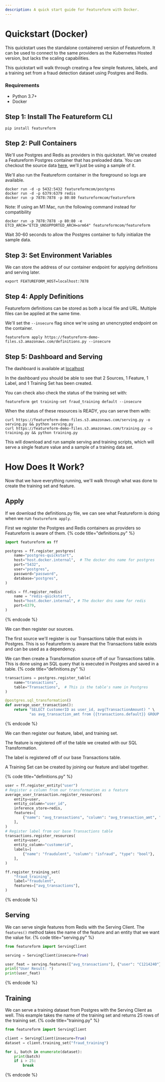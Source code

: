 ```yaml
---
description: A quick start guide for Featureform with Docker.
---
```


# Quickstart (Docker)
This quickstart uses the standalone containered version of Featureform. It can be used to connect to the same providers 
as the Kubernetes Hosted version, but lacks the scaling capabilities.

This quickstart will walk through creating a few simple features, labels, and a training set from a fraud
detection dataset using Postgres and Redis.

### Requirements

- Python 3.7+
- Docker

## Step 1: Install The Featureform CLI
```shell
pip install featureform
```

## Step 2: Pull Containers
We'll use Postgres and Redis as providers in this quickstart. We've created a Featureform Postgres container that
has preloaded data. You can checkout the source data [here](https://featureform-demo-files.s3.amazonaws.com/transactions.csv), 
we'll just be using a sample of it.

We'll also run the Featureform container in the foreground so logs are available.

```shell
docker run -d -p 5432:5432 featureformcom/postgres
docker run -d -p 6379:6379 redis
docker run -p 7878:7878 -p 80:80 featureformcom/featureform
```

Note: If using an M1 Mac, run the following command instead for compatibility 
```shell
docker run -p 7878:7878 -p 80:80 -e ETCD_ARCH="ETCD_UNSUPPORTED_ARCH=arm64" featureformcom/featureform
```

Wait 30-60 seconds to allow the Postgres container to fully initialize the sample data. 

## Step 3: Set Environment Variables
We can store the address of our container endpoint for applying definitions and serving later. 

```shell
export FEATUREFORM_HOST=localhost:7878 
```

## Step 4: Apply Definitions
Featureform definitions can be stored as both a local file and URL. Multiple files can be applied at the same time. 

We'll set the `--insecure` flag since we're using an unencrypted endpoint on the container.

```shell
featureform apply https://featureform-demo-files.s3.amazonaws.com/definitions.py --insecure
```

## Step 5: Dashboard and Serving
The dashboard is available at [localhost](http://localhost)

In the dashboard you should be able to see that 2 Sources, 1 Feature, 1 Label, and 1 Training Set has been created. 

You can check also check the status of the training set with:

```shell
featureform get training-set fraud_training default --insecure
```

When the status of these resources is READY, you can serve them with:
```shell
curl https://featureform-demo-files.s3.amazonaws.com/serving.py -o serving.py && python serving.py
curl https://featureform-demo-files.s3.amazonaws.com/training.py -o training.py && python training.py
```

This will download and run sample serving and training scripts, which will serve a single feature value and a sample 
of a training data set. 

# How Does It Work?
Now that we have everything running, we'll walk through what was done to create the training set and feature.

## Apply
If we download the definitions.py file, we can see what Featureform is doing when we run `featureform apply`.

First we register the Postgres and Redis containers as providers so Featureform is aware of them.
{% code title="definitions.py" %}
```python
import featureform as ff

postgres = ff.register_postgres(
    name="postgres-quickstart",
    host="host.docker.internal",  # The docker dns name for postgres
    port="5432",
    user="postgres",
    password="password",
    database="postgres",
)

redis = ff.register_redis(
    name = "redis-quickstart",
    host="host.docker.internal", # The docker dns name for redis
    port=6379,
)
```
{% endcode %}

We can then register our sources. 

The first source we'll register is our Transactions table that exists in Postgres. This is so Featureform is aware that the
Transactions table exists and can be used as a dependency. 

We can then create a Transformation source off of our Transactions table. This is done using an SQL query that is 
executed in Postgres and saved in a table.
{% code title="definitions.py" %}
```python
transactions = postgres.register_table(
    name="transactions",
    table="Transactions",  # This is the table's name in Postgres
)

@postgres.sql_transformation()
def average_user_transaction():
    return "SELECT CustomerID as user_id, avg(TransactionAmount) " \
           "as avg_transaction_amt from {{transactions.default}} GROUP BY user_id"
```
{% endcode %}

We can then register our feature, label, and training set.

The feature is registered off of the table we created with our SQL Transformation. 

The label is registered off of our base Transactions table.

A Training Set can be created by joining our feature and label together.

{% code title="definitions.py" %}
```python
user = ff.register_entity("user")
# Register a column from our transformation as a feature
average_user_transaction.register_resources(
    entity=user,
    entity_column="user_id",
    inference_store=redis,
    features=[
        {"name": "avg_transactions", "column": "avg_transaction_amt", "type": "float32"},
    ],
)
# Register label from our base Transactions table
transactions.register_resources(
    entity=user,
    entity_column="customerid",
    labels=[
        {"name": "fraudulent", "column": "isfraud", "type": "bool"},
    ],
)

ff.register_training_set(
    "fraud_training",
    label="fraudulent",
    features=["avg_transactions"],
)
```
{% endcode %}

## Serving

We can serve single features from Redis with the Serving Client. The `features()` method takes the name of the feature
and an entity that we want the value for.
{% code title="serving.py" %}
```python
from featureform import ServingClient

serving = ServingClient(insecure=True)

user_feat = serving.features(["avg_transactions"], {"user": "C1214240"})
print("User Result: ")
print(user_feat)
```
{% endcode %}

## Training

We can serve a training dataset from Postgres with the Serving Client as well. This example takes the name of the 
training set and returns 25 rows of the training set. 
{% code title="training.py" %}
```python
from featureform import ServingClient

client = ServingClient(insecure=True)
dataset = client.training_set("fraud_training")

for i, batch in enumerate(dataset):
    print(batch)
    if i > 25:
        break
```
{% endcode %}